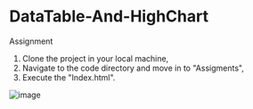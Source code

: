 # DataTable-And-HighChart
Assignment

1. Clone the project in your local machine,
2. Navigate to the code directory and move in to "Assigments",
3. Execute the "Index.html". 

![image](https://user-images.githubusercontent.com/86955574/197748874-afd554da-064c-4901-9a27-4b6912655828.png)

